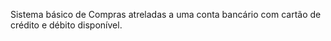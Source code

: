 Sistema básico de Compras atreladas a uma conta bancário com cartão de crédito e débito disponível.
